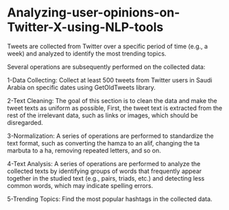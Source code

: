 # Analyzing-user-opinions-on-Twitter-X-using-NLP-tools

Tweets are collected from Twitter over a specific period of time (e.g., a week) and analyzed to identify the most trending topics.

Several operations are subsequently performed on the collected data:

1-Data Collecting:
  Collect at least 500 tweets from Twitter users in Saudi Arabia on specific dates using GetOldTweets library.

2-Text Cleaning:
  The goal of this section is to clean the data and make the tweet texts as uniform as possible,
  First, the tweet text is extracted from the rest of the irrelevant data, such as links or images, which should be disregarded.

3-Normalization:
  A series of operations are performed to standardize the text format, such as converting the hamza to an alif, changing the ta marbuta to a ha, removing repeated letters, and so on.

4-Text Analysis:
  A series of operations are performed to analyze the collected texts by identifying groups of words that frequently appear together in the studied text (e.g., pairs, triads, etc.) 
  and detecting less common words, which may indicate spelling errors.

5-Trending Topics:
  Find the most popular hashtags in the collected data.


